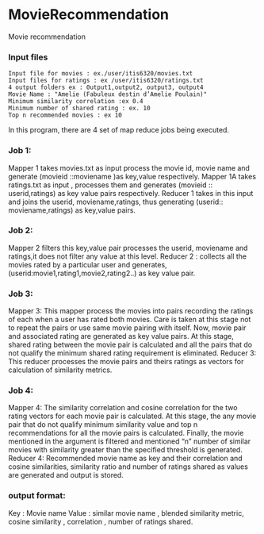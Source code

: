 # MovieRecommendation
Movie recommendation 
### Input files 
    Input file for movies : ex./user/itis6320/movies.txt
    Input files for ratings : ex /user/itis6320/ratings.txt
    4 output folders ex : 0utput1,output2, output3, output4
    Movie Name : "Amelie (Fabuleux destin d’Amelie Poulain)"
    Minimum similarity correlation :ex 0.4
    Minimum number of shared rating : ex. 10
    Top n recommended movies : ex 10
In this program, there are 4 set of map reduce jobs being executed.
### Job 1:
  Mapper 1 takes movies.txt as input process the movie id, movie
name and generate (movieid ::moviename )as key,value respectively.
  Mapper 1A takes ratings.txt as input , processes them and generates
(movieid :: userid,ratings) as key value pairs respectively.
  Reducer 1 takes in this input and joins the userid, moviename,ratings,
thus generating (userid:: moviename,ratings) as key,value pairs.

### Job 2:
  Mapper 2 filters this key,value pair processes the userid, moviename
and ratings,it does not filter any value at this level.
  Reducer 2 : collects all the movies rated by a particular user and
generates, (userid:movie1,rating1,movie2,rating2..) as key value pair.

 ### Job 3:
  Mapper 3: This mapper process the movies into pairs recording the ratings
of each when a user has rated both movies. Care is taken at this stage not
to repeat the pairs or use same movie pairing with itself. Now, movie pair
and associated rating are generated as key value pairs. At this stage,
shared rating between the movie pair is calculated and all the pairs that do
not qualify the minimum shared rating requirement is eliminated.
  Reducer 3: This reducer processes the movie pairs and theirs ratings as
vectors for calculation of similarity metrics.

### Job 4:
  Mapper 4: The similarity correlation and cosine correlation for the two rating
vectors for each movie pair is calculated. At this stage, the any movie pair
that do not qualify minimum similarity value and top n recommendations for
all the movie pairs is calculated. Finally, the movie mentioned in the
argument is filtered and mentioned “n” number of similar movies with
similarity greater than the specified threshold is generated.
  Reducer 4: Recommended movie name as key and their correlation and
cosine similarities, similarity ratio and number of ratings shared as values
are generated and output is stored.

### output format:
Key : Movie name 
Value : similar movie name , blended similarity metric, cosine similarity , correlation , number of ratings shared. 





